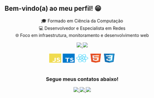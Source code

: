 ## Bem-vindo(a) ao meu perfil! 😁

<p align="center">
  🎓 Formado em Ciência da Computação <br />
  💻 Desenvolvedor e Especialista em Redes <br />
  🌐 Foco em infraestrutura, monitoramento e desenvolvimento web <br />
</p>

 <div align="center">
  <a href="https://github.com/nielkp">
    <img src="https://github-readme-stats.vercel.app/api?username=nielkp&show_icons=true&theme=tokyonight&include_all_commits=true&count_private=true" width="47%" />
    <img src="https://github-readme-stats.vercel.app/api/top-langs/?username=nielkp&layout=compact&langs_count=6&theme=tokyonight" width="42%" />
  </a>
</div>
<div align="center"><br>
  <img alt="JavaScript" height="30" width="40" src="https://raw.githubusercontent.com/devicons/devicon/master/icons/javascript/javascript-plain.svg">
  <img alt="TypeScript" height="30" width="40" src="https://raw.githubusercontent.com/devicons/devicon/master/icons/typescript/typescript-plain.svg">
  <img alt="React" height="30" width="40" src="https://raw.githubusercontent.com/devicons/devicon/master/icons/react/react-original.svg">
  <img alt="HTML" height="30" width="40" src="https://raw.githubusercontent.com/devicons/devicon/master/icons/html5/html5-original.svg">
  <img alt="CSS" height="30" width="40" src="https://raw.githubusercontent.com/devicons/devicon/master/icons/css3/css3-original.svg">
</div>

<br>

<h3 align="center">Segue meus contatos abaixo!</h3>

<div align="center"> 
  <a href="https://www.linkedin.com/in/daniel-knaip/" target="_blank">
    <img src="https://img.shields.io/badge/-LinkedIn-%230077B5?style=for-the-badge&logo=linkedin&logoColor=white">
  </a> 
  <a href="https://instagram.com/nielkp" target="_blank">
    <img src="https://img.shields.io/badge/-Instagram-%23E4405F?style=for-the-badge&logo=instagram&logoColor=white">
  </a>
  <a href="mailto:danielknaip@gmail.com">
    <img src="https://img.shields.io/badge/-Gmail-%23333?style=for-the-badge&logo=gmail&logoColor=white">
  </a>
</div>

